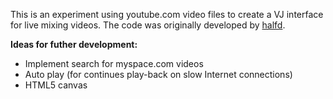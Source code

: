 This is an experiment using youtube.com video files to create a VJ interface for live mixing videos.
The code was originally developed by [halfd](http://github.com/halfd "halfd's github page").

<strong>Ideas for futher development:</strong>
* Implement search for myspace.com videos
* Auto play (for continues play-back on slow Internet connections)
* HTML5 canvas
